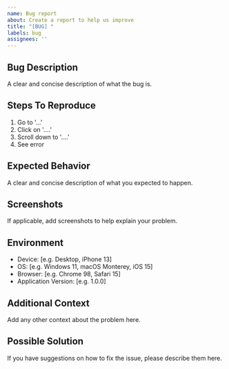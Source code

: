 ```yaml
---
name: Bug report
about: Create a report to help us improve
title: "[BUG] "
labels: bug
assignees: ''
---
```


## Bug Description
A clear and concise description of what the bug is.

## Steps To Reproduce
1. Go to '...'
2. Click on '....'
3. Scroll down to '....'
4. See error

## Expected Behavior
A clear and concise description of what you expected to happen.

## Screenshots
If applicable, add screenshots to help explain your problem.

## Environment
- Device: [e.g. Desktop, iPhone 13]
- OS: [e.g. Windows 11, macOS Monterey, iOS 15]
- Browser: [e.g. Chrome 98, Safari 15]
- Application Version: [e.g. 1.0.0]

## Additional Context
Add any other context about the problem here.

## Possible Solution
If you have suggestions on how to fix the issue, please describe them here.